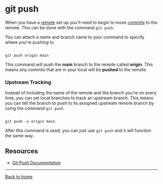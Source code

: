 # git push

When you have a [remote](./REMOTE.md) set up you'll need to begin to move [commits](./COMMIT.md) to the remote. 
This can be done with the command `git push`.

You can attach a name and branch name to your command to specify where you're pushing to.

```

git push origin main
```
This command will push the **main** branch to the remote called **origin**. This means any commits that are in your local will be **pushed** to the remote. 

### Upstream Tracking

Instead of including the name of the remote and the branch you're on every time, you can set local branches to track an upstream branch.
This means you can tell the branch to push to its assigned upstream remote branch by using the command `git push`. 

```

git push -u origin main
```

After this command is used, you can just use `git push` and it will function the same way.

## Resources

- [Git Push Documentation](https://git-scm.com/docs/git-push)

---

[Back to home](../README.md)
